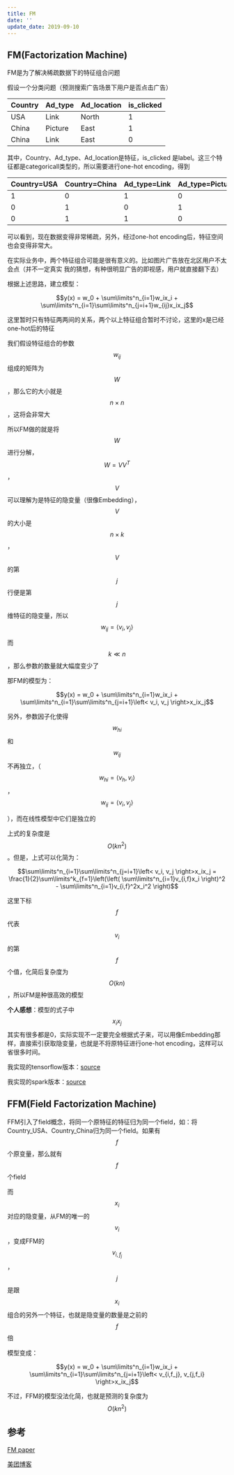 ```yaml
---
title: FM
date: ''
update_date: 2019-09-10
---
```


## FM(Factorization Machine)

FM是为了解决稀疏数据下的特征组合问题

假设一个分类问题（预测搜索广告场景下用户是否点击广告）

Country|Ad_type|Ad_location|is_clicked
---|---|---|---
USA|Link|North|1
China|Picture|East|1
China|Link|East|0

其中，Country、Ad_type、Ad_location是特征，is_clicked
是label。这三个特征都是categoricall类型的，所以需要进行one-hot encoding，得到

Country=USA|Country=China|Ad_type=Link|Ad_type=Picture|Ad_location=North|Ad_location=East|label
---|---|---|---|---|---|---|
1|0|1|0|1|0|1
0|1|0|1|0|1|1
0|1|1|0|0|1|0

可以看到，现在数据变得非常稀疏，另外，经过one-hot encoding后，特征空间也会变得非常大。

在实际业务中，两个特征组合可能是很有意义的。比如图片广告放在北区用户不太会点（并不一定真实 我的猜想，有种很明显广告的即视感，用户就直接翻下去）

根据上述思路，建立模型：

$$y(x) = w_0 + \sum\limits^n_{i=1}w_ix_i + \sum\limits^n_{i=1}\sum\limits^n_{j=i+1}w_{ij}x_ix_j$$

这里暂时只有特征两两间的关系，两个以上特征组合暂时不讨论，这里的x是已经one-hot后的特征

我们假设特征组合的参数$$w_{ij}$$组成的矩阵为$$W$$，那么它的大小就是$$n\times n$$，这将会非常大

所以FM做的就是将$$W$$进行分解，$$W=VV^T$$，$$V$$可以理解为是特征的隐变量（很像Embedding），$$V$$的大小是$$n\times k$$，$$V$$的第$$j$$行便是第$$j$$维特征的隐变量，所以$$w_{ij} = \left< v_i, v_j \right>$$

而$$k \ll n$$，那么参数的数量就大幅度变少了

那FM的模型为：

$$y(x) = w_0 + \sum\limits^n_{i=1}w_ix_i + \sum\limits^n_{i=1}\sum\limits^n_{j=i+1}\left< v_i, v_j \right>x_ix_j$$

另外，参数因子化使得$$w_{hi}$$和$$w_{ij}$$不再独立，（$$w_{hi} = \left< v_h, v_i \right>$$，$$w_{ij} = \left< v_i, v_j \right>$$

），而在线性模型中它们是独立的

上式的复杂度是$$O(kn^2)$$。但是，上式可以化简为：

$$\sum\limits^n_{i=1}\sum\limits^n_{j=i+1}\left< v_i, v_j \right>x_ix_j = \frac{1}{2}\sum\limits^k_{f=1}\left(\left( \sum\limits^n_{i=1}v_{i,f}x_i \right)^2 - \sum\limits^n_{i=1}v_{i,f}^2x_i^2 \right)$$

这里下标$$f$$代表$$v_i$$的第$$f$$个值，化简后复杂度为$$O(kn)$$，所以FM是种很高效的模型

**个人感想**：模型的式子中$$x_ix_j$$其实有很多都是0，实际实现不一定要完全根据式子来，可以用像Embedding那样，直接索引获取隐变量，也就是不将原特征进行one-hot encoding，这样可以省很多时间。

我实现的tensorflow版本：[source](https://github.com/hahadsg/tensorflow-FM/blob/master/test_fm.ipynb)

我实现的spark版本：[source](https://github.com/hahadsg/Spark-FM)

## FFM(Field Factorization Machine)

FFM引入了field概念，将同一个原特征的特征归为同一个field，如：将Country_USA、Country_China归为同一个field。如果有$$f$$个原变量，那么就有$$f$$个field

而$$x_i$$对应的隐变量，从FM的唯一的$$v_i$$，变成FFM的$$v_{i,f_j}$$，$$j$$是跟$$x_i$$组合的另外一个特征，也就是隐变量的数量是之前的$$f$$倍

模型变成：

$$y(x) = w_0 + \sum\limits^n_{i=1}w_ix_i + \sum\limits^n_{i=1}\sum\limits^n_{j=i+1}\left< v_{i,f_j}, v_{j,f_i} \right>x_ix_j$$

不过，FFM的模型没法化简，也就是预测的复杂度为$$O(kn^2)$$


## 参考

[FM paper](https://www.csie.ntu.edu.tw/~b97053/paper/Rendle2010FM.pdf)

[美团博客](https://tech.meituan.com/deep-understanding-of-ffm-principles-and-practices.html)
